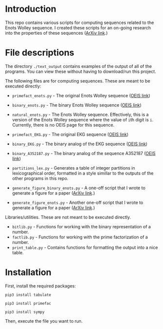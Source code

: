 # Introduction

This repo contains various scripts for computing sequences related to the Enots Wolley sequence. I created these scripts for an on-going research into the properties of these sequences ([ArXiv link](https://arxiv.org/pdf/2207.01448.pdf).)


# File descriptions

The directory `./text_output` contains examples of the output of all of the programs. You can view these without having to download/run this project.

The following files are for computing sequences. These are meant to be executed directly:

- `primefact_enots.py` - The original Enots Wolley sequence ([OEIS link](https://oeis.org/A336957))
- `binary_enots.py` - The binary Enots Wolley sequence  ([OEIS link](https://oeis.org/A338833))
- `natural_enots.py` - The Enots Wolley sequence. Effectively, this is a version of the Enots Wolley sequence where the value of `i`th digit is `i`. Currently, there is no OEIS page for this sequence. 
- `primefact_EKG.py` - The original EKG sequence ([OEIS link](https://oeis.org/A064413))
- `binary_EKG.py` - The binary analog of the EKG sequence ([OEIS link](https://oeis.org/A115510))
- `binary_A352187.py` - The binary analog of the sequence A352187 ([OEIS link](https://oeis.org/A352200)) 
- `partitions_lex.py` - Generates a table of integer partitions in lexicographical order, formatted in a style simillar to the outputs of the other programs in this repo.



- `generate_figure_binary_enots.py` - A one-off script that I wrote to generate a figure for a paper ([ArXiv link](https://arxiv.org/pdf/2207.01448.pdf).) 
- `generate_figure_enots.py` - Another one-off script that I wrote to generate a figure for a paper ([ArXiv link](https://arxiv.org/pdf/2207.01448.pdf).) 

Libraries/utilities. These are not meant to be executed directly.

- `bitlib.py` - Functions for working with the binary representation of a number.
- `factlib.py` - Functions for working with the prime factorization of a number.
- `print_table.py` - Contains functions for formatting the output into a nice table.

# Installation

First, install the required packages:

`pip3 install tabulate`

`pip3 install primefac`

`pip3 install sympy`


Then, execute the file you want to run. 
